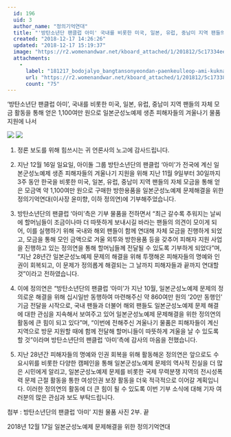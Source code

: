 ```yaml
---
  id: 196
  uid: 3
  author_name: "정의기억연대"
  title: "'방탄소년단 팬클럽 아미' 국내를 비롯한 미국, 일본, 유럽, 중남미 지역 팬들의 자체 모금을 통해 얻은 1,100여만 원으로 일본군성노예제 생존 피해자들의 겨울나기 물품 지원에 나서"
  created: "2018-12-17 14:26:26"
  updated: "2018-12-17 15:19:37"
  image: "https://r2.womenandwar.net/kboard_attached/1/201812/5c17334eec88c2348160.jpg"
  attachments: 
    - 
      label: "181217_bodojalyo_bangtansonyeondan-paenkeulleop-ami-kuknae.oe-paendeului-jache-mokeumeul-tonghae-eoteun-keumaekeulo-ilbonkunseo"
      url: "https://r2.womenandwar.net/kboard_attached/1/201812/5c173382461604626355.pdf"
      count: "75"
---
```

‘방탄소년단 팬클럽 아미’, 국내를 비롯한 미국, 일본, 유럽, 중남미 지역 팬들의 자체 모금 활동을 통해 얻은 1,100여만 원으로 일본군성노예제 생존 피해자들의 겨울나기 물품 지원에 나서

 ![](https://r2.womenandwar.net/kboard_attached/1/201812/5c17334eec88c2348160.jpg)
![](https://r2.womenandwar.net/kboard_attached/1/201812/5c17335e516549816506.jpg)

1. 정론 보도를 위해 힘쓰시는 귀 언론사의 노고에 감사드립니다.

2. 지난 12월 16일 일요일, 아이돌 그룹 방탄소년단의 팬클럽 ‘아미’가 전국에 계신 일본군성노예제 생존 피해자들의 겨울나기 지원을 위해 지난 11월 9일부터 30일까지 3주 동안 한국을 비롯한 미국, 일본, 유럽, 중남미 지역 팬들의 자체 모금을 통해 얻은 모금액 약 1,100여만 원으로 구매한 방한용품을 일본군성노예제 문제해결을 위한 정의기억연대(이사장 윤미향, 이하 정의연)에 기부해주었습니다. 

3. 방탄소년단의 팬클럽 ‘아미’측은 기부 물품을 전하면서 “최근 갈수록 추워지는 날씨에 할머님들이 조금이나마 더 따뜻하게 보내시길 바라는 팬들의 의견이 모이게 되어, 이를 실행하기 위해 국내와 해외 팬들이 함께 연대해 자체 모금을 진행하게 되었고, 모금을 통해 모인 금액으로 겨울 외투와 방한용품 등을 갖추어 피해자 지원 사업을 진행하고 있는 정의연을 통해 할머님들께 전달될 수 있도록 기부하게 되었다”며, “지난 28년간 일본군성노예제 문제의 해결을 위해 투쟁해온 피해자들의 명예와 인권이 회복되고, 이 문제가 정의롭게 해결되는 그 날까지 피해자들과 끝까지 연대할 것”이라고 전하였습니다. 

4. 이에 정의연은 “방탄소년단의 팬클럽 ‘아미’가 지난 10월, 일본군성노예제 문제의 정의로운 해결을 위해 십시일반 동행하여 마련해주신 약 860여만 원의 ‘20만 동행인’ 기금 전달을 시작으로, 국내 팬들과 더불어 해외 팬들도 일본군성노예제 문제 해결에 대한 관심을 지속해서 보여주고 있어 일본군성노예제 문제해결을 위한 정의연의 활동에 큰 힘이 되고 있다”며, “이번에 전해주신 겨울나기 물품은 피해자들이 계신 지역으로 방문 지원할 때에 함께 전달해 할머니들이 따뜻하게 겨울을 날 수 있도록 할 것”이라며 방탄소년단의 팬클럽 ‘아미’측에 감사의 마음을 전했습니다.

5. 지난 28년간 피해자들의 명예와 인권 회복을 위해 활동해온 정의연은 앞으로도 수요시위를 비롯한 다양한 캠페인을 통해 일본군성노예제 문제의 역사적 진실을 더 많은 시민에게 알리고, 일본군성노예제 문제를 비롯한 국제 무력분쟁 지역의 전시성폭력 문제 근절 활동을 통한 여성인권 보장 활동을 더욱 적극적으로 이어갈 계획입니다. 이러한 정의연의 활동에 더 큰 힘이 될 수 있도록 이번 기부 소식에 대해 기자 여러분의 많은 관심과 보도 부탁드립니다. 

첨부 : 방탄소년단의 팬클럽 ‘아미’ 지원 물품 사진 2부. 끝

2018년 12월 17일 
일본군성노예제 문제해결을 위한 정의기억연대